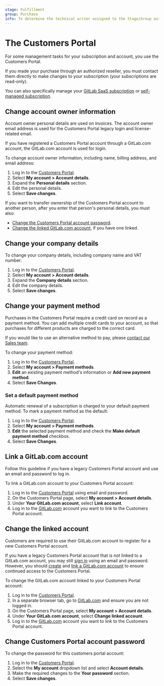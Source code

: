 ```yaml
---
stage: Fulfillment
group: Purchase
info: To determine the technical writer assigned to the Stage/Group associated with this page, see https://about.gitlab.com/handbook/product/ux/technical-writing/#assignments
---
```


# The Customers Portal

For some management tasks for your subscription and account, you use the Customers Portal.

If you made your purchase through an authorized reseller, you must contact them directly to make changes to your subscription (your subscriptions are read-only).

You can also specifically manage your [GitLab SaaS subscription](gitlab_com/index.md)
or [self-managed subscription](self_managed/index.md).

## Change account owner information

Account owner personal details are used on invoices. The account owner email address is used for the Customers Portal legacy login and license-related email.

If you have registered a Customers Portal account through a GitLab.com account, the GitLab.com account is used for login.

To change account owner information, including name, billing address, and email address:

1. Log in to the [Customers Portal](https://customers.gitlab.com/customers/sign_in).
1. Select **My account > Account details**.
1. Expand the **Personal details** section.
1. Edit the personal details.
1. Select **Save changes**.

If you want to transfer ownership of the Customers Portal account
to another person, after you enter that person's personal details, you must also:

- [Change the Customers Portal account password](#change-customers-portal-account-password).
- [Change the linked GitLab.com account](#change-the-linked-account), if you have one linked.

## Change your company details

To change your company details, including company name and VAT number:

1. Log in to the [Customers Portal](https://customers.gitlab.com/customers/sign_in).
1. Select **My account > Account details**.
1. Expand the **Company details** section.
1. Edit the company details.
1. Select **Save changes**.

## Change your payment method

Purchases in the Customers Portal require a credit card on record as a payment method. You can add
multiple credit cards to your account, so that purchases for different products are charged to the
correct card.

If you would like to use an alternative method to pay, please
[contact our Sales team](https://about.gitlab.com/sales/).

To change your payment method:

1. Log in to the [Customers Portal](https://customers.gitlab.com/customers/sign_in).
1. Select **My account > Payment methods**.
1. **Edit** an existing payment method's information or **Add new payment method**.
1. Select **Save Changes**.

### Set a default payment method

Automatic renewal of a subscription is charged to your default payment method. To mark a payment
method as the default:

1. Log in to the [Customers Portal](https://customers.gitlab.com/customers/sign_in).
1. Select **My account > Payment methods**.
1. **Edit** the selected payment method and check the **Make default payment method** checkbox.
1. Select **Save Changes**.

## Link a GitLab.com account

Follow this guideline if you have a legacy Customers Portal account and use an email and password to log in.

To link a GitLab.com account to your Customers Portal account:

1. Log in to the [Customers Portal](https://customers.gitlab.com/customers/sign_in?legacy=true) using email and password.
1. On the Customers Portal page, select **My account > Account details**.
1. Under **Your GitLab.com account**, select **Link account**.
1. Log in to the [GitLab.com](https://gitlab.com/users/sign_in) account you want to link to the Customers Portal account.

## Change the linked account

Customers are required to use their GitLab.com account to register for a new Customers Portal account.

If you have a legacy Customers Portal account that is not linked to a GitLab.com account, you may still [sign in](https://customers.gitlab.com/customers/sign_in?legacy=true) using an email and password. However, you should [create](https://gitlab.com/users/sign_up) and [link a GitLab.com account](#change-the-linked-account) to ensure continued access to the Customers Portal.

To change the GitLab.com account linked to your Customers Portal account:

1. Log in to the [Customers Portal](https://customers.gitlab.com/customers/sign_in).
1. In a separate browser tab, go to [GitLab.com](https://gitlab.com/users/sign_in) and ensure you are not logged in.
1. On the Customers Portal page, select **My account > Account details**.
1. Under **Your GitLab.com account**, select **Change linked account**.
1. Log in to the [GitLab.com](https://gitlab.com/users/sign_in) account you want to link to the Customers Portal account.

## Change Customers Portal account password

To change the password for this customers portal account:

1. Log in to the [Customers Portal](https://customers.gitlab.com/customers/sign_in).
1. Select the **My account** dropdown list and select **Account details**.
1. Make the required changes to the **Your password** section.
1. Select **Save changes**.
